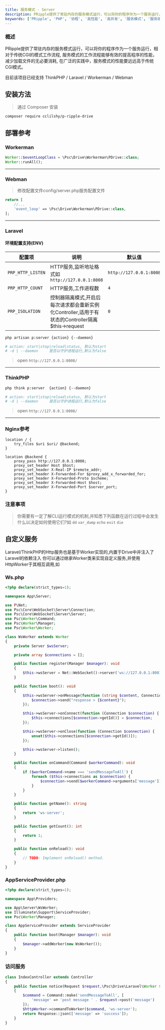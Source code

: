 ```yaml
---
title: 服务模式 - Server
description: PRipple提供了常驻内存的服务模式运行，可以将你的程序作为一个服务运行，相对于传统CGI的模式工作流程, 服务模式运行能够有效的提高程序的性能，减少加载文件的无必要消耗, 在广泛的实践中，服务模式的性能要远远高于传统CGI模式。
keywords: ['PRipple', 'PHP', '协程', '高性能', '高并发', '服务模式', '服务端', '服务运行']
---
```


### 概述

PRipple提供了常驻内存的服务模式运行，可以将你的程序作为一个服务运行，相对于传统CGI的模式工作流程,
服务模式的工作流程能够有效的提高程序的性能，减少加载文件的无必要消耗, 在广泛的实践中，服务模式的性能要远远高于传统CGI模式。

目前该项目已经支持 ThinkPHP / Laravel / Workerman / Webman

## 安装方法

> 通过 Composer 安装

```bash
composer require cclilshy/p-ripple-drive
```

## 部署参考

### Workerman

```php
Worker::$eventLoopClass = \Psc\Drive\Workerman\PDrive::class;
Worker::runAll();
```

---

### Webman

> 修改配置文件config/server.php服务配置文件

```php
return [
    //...
    'event_loop' => \Psc\Drive\Workerman\PDrive::class,
];
```

--- 

### Laravel

#### 环境配置支持(ENV)

| 配置项               | 说明                                                                 | 默认值                     |
|-------------------|--------------------------------------------------------------------|-------------------------|
| `PRP_HTTP_LISTEN` | HTTP服务,监听地址格式如`http://127.0.0.1:8008`                              | `http://127.0.0.1:8008` |
| `PRP_HTTP_COUNT`  | HTTP服务,工作进程数                                                       | `4`                     |
| `PRP_ISOLATION`   | 控制器隔离模式,开启后每次请求都会重新实例化Controller,适用于有状态的Controller隔离$this->request | `0`                     |

```bash
php artisan p:server {action} {--daemon}

# action: start|stop|reload|status, 默认为start
# -d | --daemon     是否以守护进程运行,默认为false
```

> open `http://127.0.0.1:8008/`
--- 

### ThinkPHP

```bash
php think p:server  {action} {--daemon}

# action: start|stop|reload|status, 默认为start
# -d | --daemon     是否以守护进程运行,默认为false
```

> open `http://127.0.0.1:8008/`
---

### Nginx参考

```nginx
location / {
    try_files $uri $uri/ @backend;
}

location @backend {
    proxy_pass http://127.0.0.1:8008;
    proxy_set_header Host $host;
    proxy_set_header X-Real-IP $remote_addr;
    proxy_set_header X-Forwarded-For $proxy_add_x_forwarded_for;
    proxy_set_header X-Forwarded-Proto $scheme;
    proxy_set_header X-Forwarded-Host $host;
    proxy_set_header X-Forwarded-Port $server_port;
}
```

### 注意事项

> 你需要有一定了解CLI运行模式的机制,并知悉下列函数在运行过程中会发生什么以决定如何使用它们?如
> `dd` `var_dump` `echo` `exit` `die`

## 自定义服务

Laravel/ThinkPHP的Http服务也是基于Worker实现的,内置于Drive中并注入了Laravel的依赖注入
你可以通过继承Worker类来实现自定义服务,并使用HttpWorker于其相互调用,如

### Ws.php

```php
<?php declare(strict_types=1);

namespace App\Server;

use P\Net;
use Psc\Core\WebSocket\Server\Connection;
use Psc\Core\WebSocket\Server\Server;
use Psc\Worker\Command;
use Psc\Worker\Manager;
use Psc\Worker\Worker;

class WsWorker extends Worker
{
    private Server $wsServer;

    private array $connections = [];

    public function register(Manager $manager): void
    {
        $this->wsServer = Net::WebSocket()->server('ws://127.0.0.1:8001', []);
    }

    public function boot(): void
    {
        $this->wsServer->onMessage(function (string $content, Connection $connection) {
            $connection->send("response > {$content}");
        });

        $this->wsServer->onConnect(function (Connection $connection) {
            $this->connections[$connection->getId()] = $connection;
        });

        $this->wsServer->onClose(function (Connection $connection) {
            unset($this->connections[$connection->getId()]);
        });

        $this->wsServer->listen();
    }

    public function onCommand(Command $workerCommand): void
    {
        if ($workerCommand->name === 'sendMessageToAll') {
            foreach ($this->connections as $connection) {
                $connection->send($workerCommand->arguments['message']);
            }
        }
    }

    public function getName(): string
    {
        return 'ws-server';
    }

    public function getCount(): int
    {
        return 1;
    }

    public function onReload(): void
    {
        // TODO: Implement onReload() method.
    }
}
```

### AppServiceProvider.php

```php
<?php declare(strict_types=1);

namespace App\Providers;

use App\Server\WsWorker;
use Illuminate\Support\ServiceProvider;
use Psc\Worker\Manager;

class AppServiceProvider extends ServiceProvider
{
    public function boot(Manager $manager): void
    {
        $manager->addWorker(new WsWorker());
    }
}
```

### 访问服务

```php
class IndexController extends Controller
{
    public function notice(Request $request,\Psc\Drive\Laravel\Worker $httpWorker) : JsonResponse
    {
        $command = Command::make('sendMessageToAll', [
            'message' => 'post message ' . $request->post('message')
        ]);
        $httpWorker->commandToWorker($command, 'ws-server');
        return Response::json(['message' => 'success']);
    }
}
```


